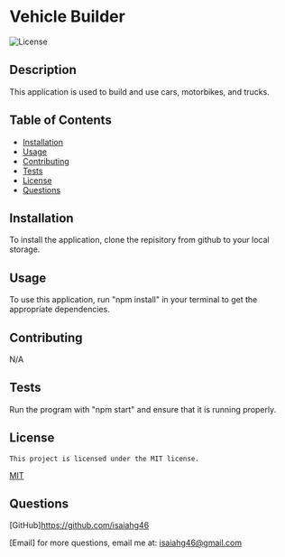 # Vehicle Builder
![License](https://img.shields.io/badge/license-MIT-blue.svg)

## Description
This application is used to build and use cars, motorbikes, and trucks.

## Table of Contents
- [Installation](#installation)
- [Usage](#usage)
- [Contributing](#contributing)
- [Tests](#tests)
- [License](#license)
- [Questions](#questions)


## Installation
To install the application, clone the repisitory from github to your local storage.

## Usage
To use this application, run "npm install" in your terminal to get the appropriate dependencies.

## Contributing
N/A

## Tests
Run the program with "npm start" and ensure that it is running properly.

## License
    This project is licensed under the MIT license.
[MIT](https://opensource.org/licenses/MIT)

## Questions
[GitHub]https://github.com/isaiahg46

[Email] for more questions, email me at: isaiahg46@gmail.com

